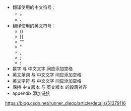 + 翻译使用的中文符号：
  - 。
  - 、
+ 翻译使用的英文符号：
  - ()
  - []
  - ""
  - ''
  - ,
  - ;
  - :
+ 数字 与 中文文字 间应添加空格
+ 英文单词 与 中文文字 间应添加空格
+ 英文字符 与 中文文字 间应添加空格
+ 保持 中文版本 与 英文版本 的段落对齐
+ appendix 添加链接

https://blog.csdn.net/runner_diego/article/details/51379116